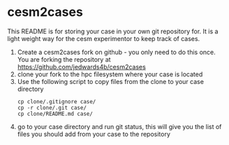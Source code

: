 # cesm2cases
This README is for storing your case in your own git repository for.  It is a light weight way
for the cesm experimentor to keep track of cases.

1. Create a cesm2cases fork on github - you only need to do this once.   You are forking the
    repository at https://github.com/jedwards4b/cesm2cases
2. clone your fork to the hpc filesystem where your case is located
3. Use the following script to copy files from the clone to your case directory
    ```
    cp clone/.gitignore case/
    cp -r clone/.git case/
    cp clone/README.md case/
    ```
4. go to your case directory and run git status, this will give you
    the list of files you should add from your case to the repository
